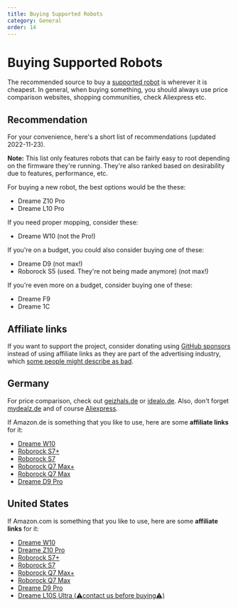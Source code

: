 ```yaml
---
title: Buying Supported Robots
category: General
order: 14
---
```

# Buying Supported Robots

The recommended source to buy a [supported robot](https://valetudo.cloud/pages/general/supported-robots.html) is
wherever it is cheapest. In general, when buying something, you should always use price comparison websites, shopping communities, check Aliexpress etc.

## Recommendation

For your convenience, here's a short list of recommendations (updated 2022-11-23).

**Note:**
This list only features robots that can be fairly easy to root depending on the firmware they're running.
They're also ranked based on desirability due to features, performance, etc.

For buying a new robot, the best options would be the these:

- Dreame Z10 Pro
- Dreame L10 Pro

If you need proper mopping, consider these:

- Dreame W10 (not the Pro!)

If you're on a budget, you could also consider buying one of these:

- Dreame D9 (not max!)
- Roborock S5 (used. They're not being made anymore) (not max!)

If you're even more on a budget, consider buying one of these:

- Dreame F9
- Dreame 1C


## Affiliate links

If you want to support the project, consider donating using [GitHub sponsors](https://github.com/sponsors/Hypfer) instead
of using affiliate links as they are part of the advertising industry, which [some people might describe as bad](https://www.youtube.com/watch?v=tHEOGrkhDp0).

## Germany

For price comparison, check out [geizhals.de](https://geizhals.de) or [idealo.de](https://idealo.de).
Also, don't forget [mydealz.de](https://mydealz.de) and of course [Aliexpress](https://de.aliexpress.com/).

If Amazon.de is something that you like to use, here are some **affiliate links** for it:

* [Dreame W10](https://amzn.to/3t1Ffbn)
* [Roborock S7+](https://amzn.to/3vudgCj)
* [Roborock S7](https://amzn.to/3IlKw6f)
* [Roborock Q7 Max+](https://amzn.to/3GgiYN3)
* [Roborock Q7 Max](https://amzn.to/3GisKyb)
* [Dreame D9 Pro](https://amzn.to/3WVu28Y)

## United States

If Amazon.com is something that you like to use, here are some **affiliate links** for it:

* [Dreame W10](https://amzn.to/3X3dbAK)
* [Dreame Z10 Pro](https://amzn.to/40eZ5z2)
* [Roborock S7+](https://amzn.to/3XZ7pkP)
* [Roborock S7](https://amzn.to/3HseBz4)
* [Roborock Q7 Max+](https://amzn.to/3HR43e7)
* [Roborock Q7 Max](https://amzn.to/3jq6kUh)
* [Dreame D9 Pro](https://amzn.to/40qgFA8)
* [Dreame L10S Ultra (⚠️contact us before buying⚠️)](https://amzn.to/3HM73bG)